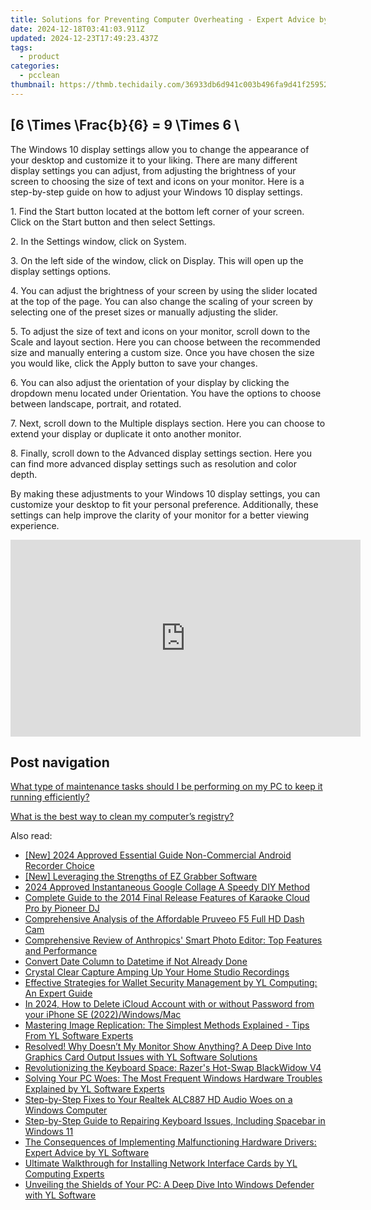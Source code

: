```yaml
---
title: Solutions for Preventing Computer Overheating - Expert Advice by YL Software Professionals
date: 2024-12-18T03:41:03.911Z
updated: 2024-12-23T17:49:23.437Z
tags:
  - product
categories:
  - pcclean
thumbnail: https://thmb.techidaily.com/36933db6d941c003b496fa9d41f25952922b64b713c335aa2dc61c27de44c438.jpg
---
```


## \[6 \Times \Frac{b}{6} = 9 \Times 6 \

The Windows 10 display settings allow you to change the appearance of your desktop and customize it to your liking. There are many different display settings you can adjust, from adjusting the brightness of your screen to choosing the size of text and icons on your monitor. Here is a step-by-step guide on how to adjust your Windows 10 display settings. 

1\. Find the Start button located at the bottom left corner of your screen. Click on the Start button and then select Settings.

2\. In the Settings window, click on System.

3\. On the left side of the window, click on Display. This will open up the display settings options. 

4\. You can adjust the brightness of your screen by using the slider located at the top of the page. You can also change the scaling of your screen by selecting one of the preset sizes or manually adjusting the slider.

5\. To adjust the size of text and icons on your monitor, scroll down to the Scale and layout section. Here you can choose between the recommended size and manually entering a custom size. Once you have chosen the size you would like, click the Apply button to save your changes.

6\. You can also adjust the orientation of your display by clicking the dropdown menu located under Orientation. You have the options to choose between landscape, portrait, and rotated.

7\. Next, scroll down to the Multiple displays section. Here you can choose to extend your display or duplicate it onto another monitor.

8\. Finally, scroll down to the Advanced display settings section. Here you can find more advanced display settings such as resolution and color depth. 

By making these adjustments to your Windows 10 display settings, you can customize your desktop to fit your personal preference. Additionally, these settings can help improve the clarity of your monitor for a better viewing experience.

<!-- affiliate ads begin -->
<iframe width="560" height="315" src="https://www.youtube.com/embed/BR4gsW-J7as?si=9a56UDKZKhREZnwz" title="YouTube video player" frameborder="0" allow="accelerometer; autoplay; clipboard-write; encrypted-media; gyroscope; picture-in-picture; web-share" referrerpolicy="strict-origin-when-cross-origin" allowfullscreen></iframe>
<!-- affiliate ads end -->

## Post navigation

[What type of maintenance tasks should I be performing on my PC to keep it running efficiently?](https://tools.techidaily.com/pcclean/products/)

[What is the best way to clean my computer’s registry?](https://tools.techidaily.com/pcclean/products/)

<ins class="adsbygoogle"
     style="display:block"
     data-ad-format="autorelaxed"
     data-ad-client="ca-pub-7571918770474297"
     data-ad-slot="1223367746"></ins>

<ins class="adsbygoogle"
     style="display:block"
     data-ad-client="ca-pub-7571918770474297"
     data-ad-slot="8358498916"
     data-ad-format="auto"
     data-full-width-responsive="true"></ins>

<span class="atpl-alsoreadstyle">Also read:</span>
<div><ul>
<li><a href="https://remote-screen-capture.techidaily.com/new-2024-approved-essential-guide-non-commercial-android-recorder-choice/"><u>[New] 2024 Approved Essential Guide Non-Commercial Android Recorder Choice</u></a></li>
<li><a href="https://video-capture.techidaily.com/new-leveraging-the-strengths-of-ez-grabber-software/"><u>[New] Leveraging the Strengths of EZ Grabber Software</u></a></li>
<li><a href="https://vp-tips.techidaily.com/2024-approved-instantaneous-google-collage-a-speedy-diy-method/"><u>2024 Approved Instantaneous Google Collage A Speedy DIY Method</u></a></li>
<li><a href="https://win-updates.techidaily.com/complete-guide-to-the-2014-final-release-features-of-karaoke-cloud-pro-by-pioneer-dj/"><u>Complete Guide to the 2014 Final Release Features of Karaoke Cloud Pro by Pioneer DJ</u></a></li>
<li><a href="https://buynow-help.techidaily.com/comprehensive-analysis-of-the-affordable-pruveeo-f5-full-hd-dash-cam/"><u>Comprehensive Analysis of the Affordable Pruveeo F5 Full HD Dash Cam</u></a></li>
<li><a href="https://buynow-tips.techidaily.com/comprehensive-review-of-anthropics-smart-photo-editor-top-features-and-performance/"><u>Comprehensive Review of Anthropics' Smart Photo Editor: Top Features and Performance</u></a></li>
<li><a href="https://win-updates.techidaily.com/convert-date-column-to-datetime-if-not-already-done/"><u>Convert Date Column to Datetime if Not Already Done</u></a></li>
<li><a href="https://youtube-videos.techidaily.com/crystal-clear-capture-amping-up-your-home-studio-recordings/"><u>Crystal Clear Capture Amping Up Your Home Studio Recordings</u></a></li>
<li><a href="https://win-updates.techidaily.com/effective-strategies-for-wallet-security-management-by-yl-computing-an-expert-guide/"><u>Effective Strategies for Wallet Security Management by YL Computing: An Expert Guide</u></a></li>
<li><a href="https://activate-lock.techidaily.com/in-2024-how-to-delete-icloud-account-with-or-without-password-from-your-iphone-se-2022windowsmac-by-drfone-ios/"><u>In 2024, How to Delete iCloud Account with or without Password from your iPhone SE (2022)/Windows/Mac</u></a></li>
<li><a href="https://win-updates.techidaily.com/mastering-image-replication-the-simplest-methods-explained-tips-from-yl-software-experts/"><u>Mastering Image Replication: The Simplest Methods Explained - Tips From YL Software Experts</u></a></li>
<li><a href="https://win-updates.techidaily.com/resolved-why-doesnt-my-monitor-show-anything-a-deep-dive-into-graphics-card-output-issues-with-yl-software-solutions/"><u>Resolved! Why Doesn’t My Monitor Show Anything? A Deep Dive Into Graphics Card Output Issues with YL Software Solutions</u></a></li>
<li><a href="https://games-able.techidaily.com/revolutionizing-the-keyboard-space-razers-hot-swap-blackwidow-v4/"><u>Revolutionizing the Keyboard Space: Razer's Hot-Swap BlackWidow V4</u></a></li>
<li><a href="https://win-updates.techidaily.com/solving-your-pc-woes-the-most-frequent-windows-hardware-troubles-explained-by-yl-software-experts/"><u>Solving Your PC Woes: The Most Frequent Windows Hardware Troubles Explained by YL Software Experts</u></a></li>
<li><a href="https://win-dash.techidaily.com/1722975995447-step-by-step-fixes-to-your-realtek-alc887-hd-audio-woes-on-a-windows-computer/"><u>Step-by-Step Fixes to Your Realtek ALC887 HD Audio Woes on a Windows Computer</u></a></li>
<li><a href="https://common-error.techidaily.com/step-by-step-guide-to-repairing-keyboard-issues-including-spacebar-in-windows-11/"><u>Step-by-Step Guide to Repairing Keyboard Issues, Including Spacebar in Windows 11</u></a></li>
<li><a href="https://win-updates.techidaily.com/the-consequences-of-implementing-malfunctioning-hardware-drivers-expert-advice-by-yl-software/"><u>The Consequences of Implementing Malfunctioning Hardware Drivers: Expert Advice by YL Software</u></a></li>
<li><a href="https://win-updates.techidaily.com/ultimate-walkthrough-for-installing-network-interface-cards-by-yl-computing-experts/"><u>Ultimate Walkthrough for Installing Network Interface Cards by YL Computing Experts</u></a></li>
<li><a href="https://win-updates.techidaily.com/unveiling-the-shields-of-your-pc-a-deep-dive-into-windows-defender-with-yl-software/"><u>Unveiling the Shields of Your PC: A Deep Dive Into Windows Defender with YL Software</u></a></li>
</ul></div>

